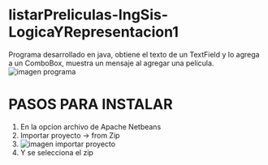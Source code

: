 # listarPreliculas-IngSis-LogicaYRepresentacion1
Programa desarrollado en java, obtiene el texto de un TextField y lo agrega a un ComboBox, muestra un mensaje al agregar una pelicula.
![imagen programa](https://github.com/andresAGM/listarPreliculas-IngSis-LogicaYRepresentacion1/assets/63425668/03a689af-d381-4d0b-9de5-ee7f081b0bae)

# PASOS PARA INSTALAR
1. En la opcion archivo de Apache Netbeans
2. Importar proyecto -> from Zip
3. ![imagen importar proyecto](https://github.com/andresAGM/listarPreliculas-IngSis-LogicaYRepresentacion1/assets/63425668/3a78cd5f-ce4b-41b6-b403-9b2ef8650b86)
4. Y se selecciona el zip
